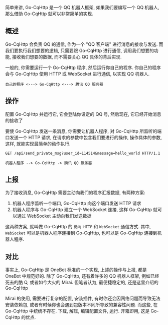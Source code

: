 简单来讲, Go-CqHttp 是一个 QQ 机器人框架, 如果我们要编写一个 QQ 机器人, 那么借助 Go-CqHttp 就可以非常简单的实现.



## 概述

Go-CqHttp 会负责 QQ 的通信, 作为一个 "QQ 客户端" 进行消息的接收与发送. 而我们要执行我们想要的逻辑, 只需要跟 Go-CqHttp 进行通信, 调用我们想要的功能, 接收我们想要的数据, 而不需要关心 QQ 具体的背后实现.

一般的, 你需要运行一个 Go-CqHttp 程序, 然后运行你自己的程序. 你自己的程序会与 Go-CqHttp 使用 HTTP 或 WebSocket 进行通信, 以实现 QQ 机器人.

```
自己的程序 <---> Go-CqHttp <---> 腾讯 QQ 服务器
```



## 操作

配置 Go-CqHttp 并运行它, 它会登陆你设定的 QQ 号, 然后现在, 它已经开始消息的接收了

要使 Go-CqHttp 发送一条消息, 你需要让机器人程序, 对 Go-CqHttp 所监听的端口发送一个 HTTP 请求, 在请求的参数中包含我们要进行的操作, 操作具体的参数, 这样, 就能实现最简单的动作执行.

```http
GET /api/send_private_msg?user_id=114514&message=hello_world HTTP/1.1
```

```
机器人程序 --> Go-CqHttp -> 腾讯 QQ 服务器
```



## 上报

为了接收消息, Go-CqHttp 需要主动向我们的程序汇报数据, 有两种方案:

1. 机器人程序监听一个端口, Go-CqHttp 向这个端口发送 HTTP 请求
2. 机器人程序与 Go-CqHttp 建立一个 WebSocket 连接, 这样 Go-CqHttp 就可以通过 WebSocket 主动向我们发送数据

这两种方案, 就叫做 Go-CqHttp 的 `反向 HTTP` 和 `WebSocket` 通信方式. 其中, `WebSocket` 可以是机器人程序连接到 Go-CqHttp, 也可以是 Go-CqHttp 连接到机器人程序.



## 对比

事实上, Go-CqHttp 是 OneBot 标准的一个实现, 上述的操作与上报, 都是 OneBot 中规范好的. 除了 Go-CqHttp, 还有着许多的 QQ 机器人框架, 例如已经死去的酷 Q, 或者如今大火的 Mirai. 但笔者认为, 最便捷稳定的, 还是这里介绍的 Go-CqHttp

Mirai 的使用, 需要进行复杂的配置, 安装插件, 有时你还会因网络问题而导致无法安装依赖包, 或者有时候你也会遇到包版本不同所导致的兼容性问题. 而这些, 在 Go-CqHttp 中统统不存在. 下载, 解压, 编辑配置文件, 运行. 开箱即用, 这是 Go-CqHttp 的优点.